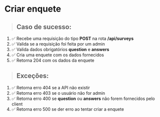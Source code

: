 # Criar enquete

> ## Caso de sucesso:
1. ✅️ Recebe uma requisição do tipo **POST** na rota **/api/surveys**
2. ✅️  Valida se a requisição foi feita por um admin
3. ✅️ Valida dados obrigatórios **question** e **answers**
4. ✅️ Cria uma enquete com os dados fornecidos
5. ✅ Retorna 204 com os dados da enquete

> ## Exceções:
1. ✅️ Retorna erro 404 se a API não existir
2. ✅️ Retorna erro 403 se o usuário não for admin
3. ✅ Retorna erro 400 se **question** ou **answers** não forem fornecidos pelo client
4. ✅ Retorna erro 500 se der erro ao tentar criar a enquete
